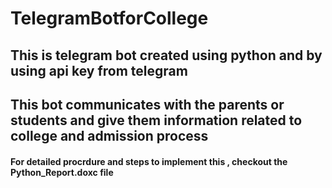 # TelegramBotforCollege
## This is telegram bot created using python and by using api key from telegram
## This bot communicates with the parents or students and give them information related to college and admission process

#### For detailed procrdure and steps to implement this , checkout the Python_Report.doxc file    
